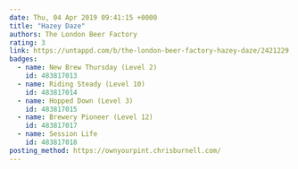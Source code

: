 ```yaml
---
date: Thu, 04 Apr 2019 09:41:15 +0000
title: "Hazey Daze"
authors: The London Beer Factory
rating: 3
link: https://untappd.com/b/the-london-beer-factory-hazey-daze/2421229
badges:
  - name: New Brew Thursday (Level 2)
    id: 483817013
  - name: Riding Steady (Level 10)
    id: 483817014
  - name: Hopped Down (Level 3)
    id: 483817015
  - name: Brewery Pioneer (Level 12)
    id: 483817017
  - name: Session Life
    id: 483817018
posting_method: https://ownyourpint.chrisburnell.com/
---
```

